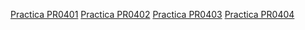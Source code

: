 [Practica PR0401](./PR0401_Ejercicios_Basicos_De_Python/documentacion_Python.md)
[Practica PR0402](./PR0402_Ejercicios_de_cadenas/documentacion_Cadenas_Python.md)
[Practica PR0403](./PR0403_Ejercicios_con_listas/Documentacion_Listas_Python.md)
[Practica PR0404](./PR0404_Ejercicios_con_diccionarios/Documentacion_Diccionarios_Python.md)